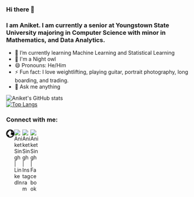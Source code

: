 ### Hi there 👋

### I am Aniket. I am currently a senior at Youngstown State University majoring in Computer Science with minor in Mathematics, and Data Analytics. 
- 🌱 I’m currently learning Machine Learning and Statistical Learning 
- 🦉 I'm a Night owl 
- 😄 Pronouns: He/Him
- ⚡ Fun fact: I love weightlifting, playing guitar, portrait photography, long boarding, and trading. 
- 💬 Ask me anything 


 ![Aniket's GitHub stats](https://github-readme-stats.vercel.app/api?username=singhaniket98&show_icons=true&theme=radical&hide=prs,stars,contribs)
<br> 
[![Top Langs](https://github-readme-stats.vercel.app/api/top-langs/?username=singhaniket98&langs_count=6&layout=compact)](https://github.com/singhaniket98/github-readme-stats)
<br>



### Connect with me:
[<img align="left" alt="Aniket Singh" width="22px" src="https://raw.githubusercontent.com/iconic/open-iconic/master/svg/globe.svg" />][website]
[<img align="left" alt="Aniket Singh | LinkedIn" width="22px" src="https://cdn.jsdelivr.net/npm/simple-icons@v3/icons/linkedin.svg" />][linkedin]
[<img align="left" alt="Aniket Singh | Instagram" width="22px" src="https://cdn.jsdelivr.net/npm/simple-icons@v3/icons/instagram.svg" />][instagram]
[<img align="left" alt="Aniket Singh | Facebook" width="22px" src="https://cdn.jsdelivr.net/npm/simple-icons@v3/icons/facebook.svg" />][facebook]

<br />





[website]: https://singhaniket98.github.io/
[instagram]: https://www.instagram.com/aniiiiii_ket/
[facebook]: https://www.facebook.com/aniketacous
[linkedin]: https://www.linkedin.com/in/singh-k-aniket/
